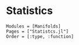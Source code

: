 # Statistics

```@autodocs
Modules = [Manifolds]
Pages = ["Statistcs.jl"]
Order = [:type, :function]
```
